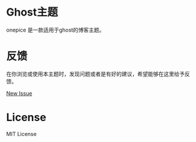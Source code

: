Ghost主题
===

onepice 是一款适用于ghost的博客主题。

反馈
===

在你浏览或使用本主题时，发现问题或者是有好的建议，希望能够在这里给予反馈。

[New Issue](https://github.com/guovz/onepice/issues/new)

License
===
MIT License
